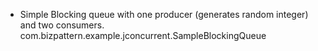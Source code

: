  * Simple Blocking queue with one producer (generates random integer) and two consumers. 
com.bizpattern.example.jconcurrent.SampleBlockingQueue


